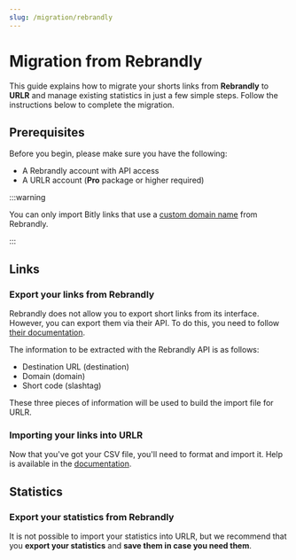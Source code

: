 ```yaml
---
slug: /migration/rebrandly
---
```


# Migration from Rebrandly

This guide explains how to migrate your shorts links from **Rebrandly** to **URLR** and manage existing statistics in just a few simple steps. Follow the instructions below to complete the migration.

## Prerequisites

Before you begin, please make sure you have the following:

- A Rebrandly account with API access
- A URLR account (**Pro** package or higher required)

:::warning

You can only import Bitly links that use a [custom domain name](https://support.rebrandly.com/hc/en-us/articles/224917167-What-is-a-Custom-Branded-Domain-Name) from Rebrandly.

:::

## Links

### Export your links from Rebrandly

Rebrandly does not allow you to export short links from its interface. However, you can export them via their API. To do this, you need to follow [their documentation](https://developers.rebrandly.com/recipes/export-links-to-csv).

The information to be extracted with the Rebrandly API is as follows:

- Destination URL (destination)
- Domain (domain)
- Short code (slashtag)

These three pieces of information will be used to build the import file for URLR.

### Importing your links into URLR

Now that you've got your CSV file, you'll need to format and import it. Help is available in the [documentation](imports/links.md).

## Statistics

### Export your statistics from Rebrandly

It is not possible to import your statistics into URLR, but we recommend that you **export your statistics** and **save them in case you need them**.